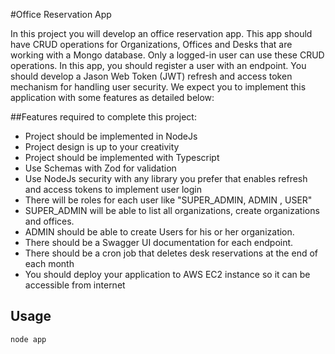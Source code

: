 #Office Reservation App

In this project you will develop an office reservation app. This app should have CRUD operations for Organizations, Offices and Desks that are working with a Mongo database. Only a logged-in user can use these CRUD operations. In this app, you should register a user with an endpoint. You should develop a Jason Web Token (JWT) refresh and access token mechanism for handling user security. We expect you to implement this application with some features as detailed below:

##Features required to complete this project:
* Project should be implemented in NodeJs
* Project design is up to your creativity
* Project should be implemented with Typescript
* Use Schemas with Zod for validation
* Use NodeJs security with any library you prefer that enables refresh and
access tokens to implement user login
* There will be roles for each user like "SUPER_ADMIN, ADMIN , USER"
* SUPER_ADMIN will be able to list all organizations, create organizations and
offices.
* ADMIN should be able to create Users for his or her organization.
* There should be a Swagger UI documentation for each endpoint.
* There should be a cron job that deletes desk reservations at the end of each
month
* You should deploy your application to AWS EC2 instance so it can be accessible
from internet


## Usage

```javascript
node app
```
